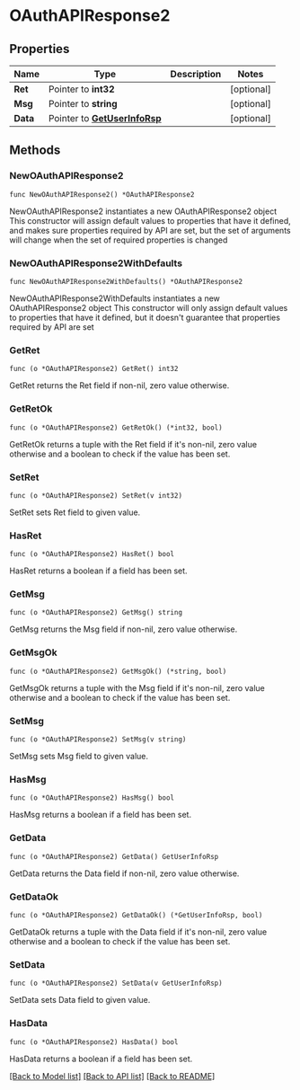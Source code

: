 # OAuthAPIResponse2

## Properties

Name | Type | Description | Notes
------------ | ------------- | ------------- | -------------
**Ret** | Pointer to **int32** |  | [optional] 
**Msg** | Pointer to **string** |  | [optional] 
**Data** | Pointer to [**GetUserInfoRsp**](GetUserInfoRsp.md) |  | [optional] 

## Methods

### NewOAuthAPIResponse2

`func NewOAuthAPIResponse2() *OAuthAPIResponse2`

NewOAuthAPIResponse2 instantiates a new OAuthAPIResponse2 object
This constructor will assign default values to properties that have it defined,
and makes sure properties required by API are set, but the set of arguments
will change when the set of required properties is changed

### NewOAuthAPIResponse2WithDefaults

`func NewOAuthAPIResponse2WithDefaults() *OAuthAPIResponse2`

NewOAuthAPIResponse2WithDefaults instantiates a new OAuthAPIResponse2 object
This constructor will only assign default values to properties that have it defined,
but it doesn't guarantee that properties required by API are set

### GetRet

`func (o *OAuthAPIResponse2) GetRet() int32`

GetRet returns the Ret field if non-nil, zero value otherwise.

### GetRetOk

`func (o *OAuthAPIResponse2) GetRetOk() (*int32, bool)`

GetRetOk returns a tuple with the Ret field if it's non-nil, zero value otherwise
and a boolean to check if the value has been set.

### SetRet

`func (o *OAuthAPIResponse2) SetRet(v int32)`

SetRet sets Ret field to given value.

### HasRet

`func (o *OAuthAPIResponse2) HasRet() bool`

HasRet returns a boolean if a field has been set.

### GetMsg

`func (o *OAuthAPIResponse2) GetMsg() string`

GetMsg returns the Msg field if non-nil, zero value otherwise.

### GetMsgOk

`func (o *OAuthAPIResponse2) GetMsgOk() (*string, bool)`

GetMsgOk returns a tuple with the Msg field if it's non-nil, zero value otherwise
and a boolean to check if the value has been set.

### SetMsg

`func (o *OAuthAPIResponse2) SetMsg(v string)`

SetMsg sets Msg field to given value.

### HasMsg

`func (o *OAuthAPIResponse2) HasMsg() bool`

HasMsg returns a boolean if a field has been set.

### GetData

`func (o *OAuthAPIResponse2) GetData() GetUserInfoRsp`

GetData returns the Data field if non-nil, zero value otherwise.

### GetDataOk

`func (o *OAuthAPIResponse2) GetDataOk() (*GetUserInfoRsp, bool)`

GetDataOk returns a tuple with the Data field if it's non-nil, zero value otherwise
and a boolean to check if the value has been set.

### SetData

`func (o *OAuthAPIResponse2) SetData(v GetUserInfoRsp)`

SetData sets Data field to given value.

### HasData

`func (o *OAuthAPIResponse2) HasData() bool`

HasData returns a boolean if a field has been set.


[[Back to Model list]](../README.md#documentation-for-models) [[Back to API list]](../README.md#documentation-for-api-endpoints) [[Back to README]](../README.md)



